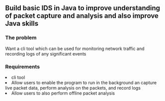 ## Build basic IDS in Java to improve understanding of packet capture and analysis and also improve Java skills

### The problem

Want a cli tool which can be used for monitoring network traffic and recording logs of any significant events

### Requirements

<li>cli tool</li>
<li>Allow users to enable the program to run in the background an capture live packet data, perform analysis on the packets, and record logs</li>
<li>Allow users to also perform offline packet analysis</li>

